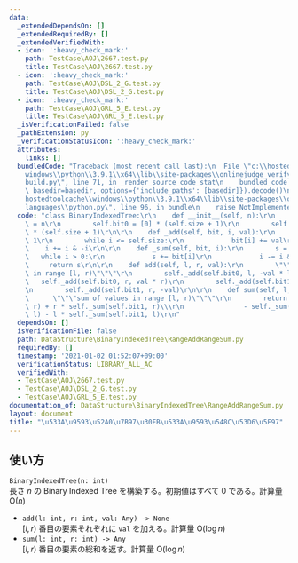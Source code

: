 ```yaml
---
data:
  _extendedDependsOn: []
  _extendedRequiredBy: []
  _extendedVerifiedWith:
  - icon: ':heavy_check_mark:'
    path: TestCase\AOJ\2667.test.py
    title: TestCase\AOJ\2667.test.py
  - icon: ':heavy_check_mark:'
    path: TestCase\AOJ\DSL_2_G.test.py
    title: TestCase\AOJ\DSL_2_G.test.py
  - icon: ':heavy_check_mark:'
    path: TestCase\AOJ\GRL_5_E.test.py
    title: TestCase\AOJ\GRL_5_E.test.py
  _isVerificationFailed: false
  _pathExtension: py
  _verificationStatusIcon: ':heavy_check_mark:'
  attributes:
    links: []
  bundledCode: "Traceback (most recent call last):\n  File \"c:\\hostedtoolcache\\\
    windows\\python\\3.9.1\\x64\\lib\\site-packages\\onlinejudge_verify\\documentation\\\
    build.py\", line 71, in _render_source_code_stat\n    bundled_code = language.bundle(stat.path,\
    \ basedir=basedir, options={'include_paths': [basedir]}).decode()\n  File \"c:\\\
    hostedtoolcache\\windows\\python\\3.9.1\\x64\\lib\\site-packages\\onlinejudge_verify\\\
    languages\\python.py\", line 96, in bundle\n    raise NotImplementedError\nNotImplementedError\n"
  code: "class BinaryIndexedTree:\r\n    def __init__(self, n):\r\n        self.size\
    \ = n\r\n        self.bit0 = [0] * (self.size + 1)\r\n        self.bit1 = [0]\
    \ * (self.size + 1)\r\n\r\n    def _add(self, bit, i, val):\r\n        i = i +\
    \ 1\r\n        while i <= self.size:\r\n            bit[i] += val\r\n        \
    \    i += i & -i\r\n\r\n    def _sum(self, bit, i):\r\n        s = 0\r\n     \
    \   while i > 0:\r\n            s += bit[i]\r\n            i -= i & -i\r\n   \
    \     return s\r\n\r\n    def add(self, l, r, val):\r\n        \"\"\"add value\
    \ in range [l, r)\"\"\"\r\n        self._add(self.bit0, l, -val * l)\r\n     \
    \   self._add(self.bit0, r, val * r)\r\n        self._add(self.bit1, l, val)\r\
    \n        self._add(self.bit1, r, -val)\r\n\r\n    def sum(self, l, r):\r\n  \
    \      \"\"\"sum of values in range [l, r)\"\"\"\r\n        return self._sum(self.bit0,\
    \ r) + r * self._sum(self.bit1, r)\\\r\n               - self._sum(self.bit0,\
    \ l) - l * self._sum(self.bit1, l)\r\n"
  dependsOn: []
  isVerificationFile: false
  path: DataStructure\BinaryIndexedTree\RangeAddRangeSum.py
  requiredBy: []
  timestamp: '2021-01-02 01:52:07+09:00'
  verificationStatus: LIBRARY_ALL_AC
  verifiedWith:
  - TestCase\AOJ\2667.test.py
  - TestCase\AOJ\DSL_2_G.test.py
  - TestCase\AOJ\GRL_5_E.test.py
documentation_of: DataStructure\BinaryIndexedTree\RangeAddRangeSum.py
layout: document
title: "\u533A\u9593\u52A0\u7B97\u30FB\u533A\u9593\u548C\u53D6\u5F97"
---
```

## 使い方
`BinaryIndexedTree(n: int)`  
長さ $n$ の Binary Indexed Tree を構築する。初期値はすべて $0$ である。計算量 $\mathrm{O}(n)$
- `add(l: int, r: int, val: Any) -> None`  
$\lbrack l, r)$ 番目の要素それぞれに `val` を加える。計算量 $\mathrm{O}(\log n)$
- `sum(l: int, r: int) -> Any`  
$\lbrack l, r)$ 番目の要素の総和を返す。計算量 $\mathrm{O}(\log n)$
